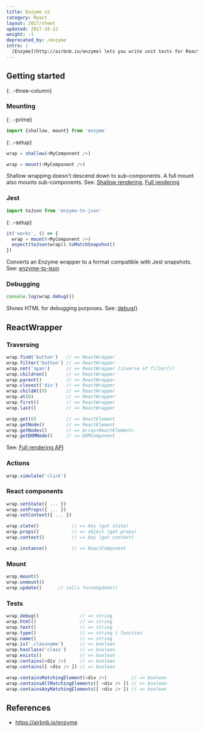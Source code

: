 ```yaml
---
title: Enzyme v2
category: React
layout: 2017/sheet
updated: 2017-10-12
weight: -1
deprecated_by: /enzyme
intro: |
  [Enzyme](http://airbnb.io/enzyme) lets you write unit tests for React components. This guide covers Enzyme 2.x.
---
```


## Getting started
{: .-three-column}

### Mounting
{: .-prime}

```js
import {shallow, mount} from 'enzyme'
```
{: .-setup}

```js
wrap = shallow(<MyComponent />)
```

```js
wrap = mount(<MyComponent />)
```

Shallow wrapping doesn't descend down to sub-components.
A full mount also mounts sub-components.
See: [Shallow rendering](http://airbnb.io/enzyme/docs/api/shallow.html),
[Full rendering](http://airbnb.io/enzyme/docs/api/mount.html)

### Jest

```js
import toJson from 'enzyme-to-json'
```
{: .-setup}

```js
it('works', () => {
  wrap = mount(<MyComponent />)
  expect(toJson(wrap)).toMatchSnapshot()
})
```

Converts an Enzyme wrapper to a format compatible with Jest snapshots. See: [enzyme-to-json](https://www.npmjs.com/package/enzyme-to-json)

### Debugging

```js
console.log(wrap.debug())
```

Shows HTML for debugging purposes. See: [debug()](http://airbnb.io/enzyme/docs/api/ReactWrapper/debug.html)

## ReactWrapper

### Traversing

```js
wrap.find('button')   // => ReactWrapper
wrap.filter('button') // => ReactWrapper
wrap.not('span')      // => ReactWrapper (inverse of filter())
wrap.children()       // => ReactWrapper
wrap.parent()         // => ReactWrapper
wrap.closest('div')   // => ReactWrapper
wrap.childAt(0)       // => ReactWrapper
wrap.at(0)            // => ReactWrapper
wrap.first()          // => ReactWrapper
wrap.last()           // => ReactWrapper
```

```js
wrap.get(0)           // => ReactElement
wrap.getNode()        // => ReactElement
wrap.getNodes()       // => Array<ReactElement>
wrap.getDOMNode()     // => DOMComponent
```

See: [Full rendering API](http://airbnb.io/enzyme/docs/api/mount.html)

### Actions

```js
wrap.simulate('click')
```

### React components

```js
wrap.setState({ ... })
wrap.setProps({ ... })
wrap.setContext({ ... })

wrap.state()            // => Any (get state)
wrap.props()            // => object (get props)
wrap.context()          // => Any (get context)

wrap.instance()         // => ReactComponent
```

### Mount

```js
wrap.mount()
wrap.unmount()
wrap.update()      // calls forceUpdate()
```

### Tests

```js
wrap.debug()               // => string
wrap.html()                // => string
wrap.text()                // => string
wrap.type()                // => string | function
wrap.name()                // => string
wrap.is('.classname')      // => boolean
wrap.hasClass('class')     // => boolean
wrap.exists()              // => boolean
wrap.contains(<div />)     // => boolean
wrap.contains([ <div /> ]) // => boolean

wrap.containsMatchingElement(<div />)         // => boolean
wrap.containsAllMatchingElements([ <div /> ]) // => boolean
wrap.containsAnyMatchingElements([ <div /> ]) // => boolean
```

## References

- <https://airbnb.io/enzyme>
